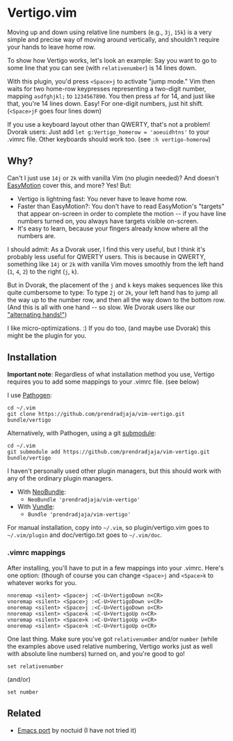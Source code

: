 Vertigo.vim
===========

Moving up and down using relative line numbers (e.g., `3j`, `15k`) is a very
simple and precise way of moving around vertically, and shouldn't require your
hands to leave home row.

To show how Vertigo works, let's look an example: Say you want to go to some
line that you can see (with `relativenumber`) is 14 lines down.

With this plugin, you'd press `<Space>j` to activate "jump mode." Vim then waits
for two home-row keypresses representing a two-digit number, mapping
`asdfghjkl;` to `1234567890`. You then press `af` for 14, and just like
that, you're 14 lines down. Easy! For one-digit numbers, just hit shift.
(`<Space>jF` goes four lines down)

If you use a keyboard layout other than QWERTY, that's not a problem! Dvorak
users: Just add `let g:Vertigo_homerow = 'aoeuidhtns'` to your .vimrc file.
Other keyboards should work too. (see `:h vertigo-homerow`)

Why?
----

Can't I just use `14j` or `2k` with vanilla Vim (no plugin needed)? And
doesn't [EasyMotion][a] cover this, and more? Yes! But:

* Vertigo is lightning fast: You never have to leave home row.
* Faster than EasyMotion?: You don't have to read EasyMotion's "targets" that
  appear on-screen in order to complete the motion -- if you have line numbers
  turned on, you always have targets visible on-screen.
* It's easy to learn, because your fingers already know where all the numbers
  are.

I should admit: As a Dvorak user, I find this very useful, but I think it's
probably less useful for QWERTY users. This is because in QWERTY, something
like `14j` or `2k` with vanilla Vim moves smoothly from the left hand (`1`,
`4`, `2`) to the right (`j`, `k`).

But in Dvorak, the placement of the `j` and `k` keys makes sequences like this
quite cumbersome to type: To type `2j` or `2k`, your left hand has to jump all
the way up to the number row, and then all the way down to the bottom row.
(And this is all with one hand -- so slow. We Dvorak users like our
["alternating hands!"][alternating])

I like micro-optimizations. :) If you do too, (and maybe use Dvorak) this
might be the plugin for you.

Installation
------------

__Important note__: Regardless of what installation method you use, Vertigo
requires you to add some mappings to your .vimrc file. (see below)

I use [Pathogen][b]:

    cd ~/.vim
    git clone https://github.com/prendradjaja/vim-vertigo.git bundle/vertigo

Alternatively, with Pathogen, using a git [submodule][c]:

    cd ~/.vim
    git submodule add https://github.com/prendradjaja/vim-vertigo.git bundle/vertigo

I haven't personally used other plugin managers, but this should work with any 
of the ordinary plugin managers.

* With [NeoBundle][d]:
    *  `NeoBundle 'prendradjaja/vim-vertigo'`
* With [Vundle][e]:
    *  `Bundle 'prendradjaja/vim-vertigo'`

For manual installation, copy into `~/.vim`, so plugin/vertigo.vim goes to 
`~/.vim/plugin` and doc/vertigo.txt goes to `~/.vim/doc`.

### .vimrc mappings

After installing, you'll have to put in a few mappings into your .vimrc. 
Here's one option: (though of course you can change `<Space>j` and `<Space>k` 
to whatever works for you.

    nnoremap <silent> <Space>j :<C-U>VertigoDown n<CR>
    vnoremap <silent> <Space>j :<C-U>VertigoDown v<CR>
    onoremap <silent> <Space>j :<C-U>VertigoDown o<CR>
    nnoremap <silent> <Space>k :<C-U>VertigoUp n<CR>
    vnoremap <silent> <Space>k :<C-U>VertigoUp v<CR>
    onoremap <silent> <Space>k :<C-U>VertigoUp o<CR>

One last thing. Make sure you've got `relativenumber` and/or `number` (while
the examples above used relative numbering, Vertigo works just as well with
absolute line numbers) turned on, and you're good to go!

    set relativenumber

(and/or)

    set number
    
Related
-------

- [Emacs port](https://github.com/noctuid/vertigo.el) by noctuid (I have not tried it)



[a]: https://github.com/Lokaltog/vim-easymotion
[b]: https://github.com/tpope/vim-pathogen
[c]: http://vimcasts.org/episodes/synchronizing-plugins-with-git-submodules-and-pathogen/
[d]: https://github.com/Shougo/neobundle.vim
[e]: https://github.com/gmarik/vundle
[alternating]: https://en.wikipedia.org/wiki/Dvorak_keyboard_layout#:~:text=Letters%20should%20be%20typed%20by%20alternating%20between%20hands
